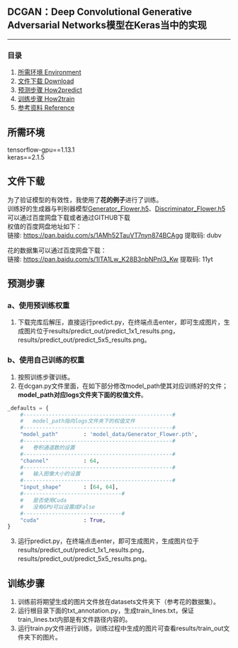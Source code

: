 ## DCGAN：Deep Convolutional Generative Adversarial Networks模型在Keras当中的实现
---

### 目录
1. [所需环境 Environment](#所需环境)
3. [文件下载 Download](#文件下载)
4. [预测步骤 How2predict](#预测步骤)
5. [训练步骤 How2train](#训练步骤)
6. [参考资料 Reference](#Reference)

## 所需环境
tensorflow-gpu==1.13.1    
keras==2.1.5    

## 文件下载
为了验证模型的有效性，我使用了**花的例子**进行了训练。    
训练好的生成器与判别器模型[Generator_Flower.h5](https://github.com/bubbliiiing/dcgan-pytorch/releases/download/v1.0/Generator_Flower.pth)、[Discriminator_Flower.h5](https://github.com/bubbliiiing/dcgan-pytorch/releases/download/v1.0/Discriminator_Flower.pth)可以通过百度网盘下载或者通过GITHUB下载    
权值的百度网盘地址如下：    
链接: https://pan.baidu.com/s/1AMh52TauVT7nyn874BCAgg 提取码: dubv  

花的数据集可以通过百度网盘下载：   
链接: https://pan.baidu.com/s/1ITA1Lw_K28B3nbNPnI3_Kw 提取码: 11yt  

## 预测步骤
### a、使用预训练权重
1. 下载完库后解压，直接运行predict.py，在终端点击enter，即可生成图片，生成图片位于results/predict_out/predict_1x1_results.png，results/predict_out/predict_5x5_results.png。    
### b、使用自己训练的权重 
1. 按照训练步骤训练。    
2. 在dcgan.py文件里面，在如下部分修改model_path使其对应训练好的文件；**model_path对应logs文件夹下面的权值文件**。    
```python
_defaults = {
    #-----------------------------------------------#
    #   model_path指向logs文件夹下的权值文件
    #-----------------------------------------------#
    "model_path"        : 'model_data/Generator_Flower.pth',
    #-----------------------------------------------#
    #   卷积通道数的设置
    #-----------------------------------------------#
    "channel"           : 64,
    #-----------------------------------------------#
    #   输入图像大小的设置
    #-----------------------------------------------#
    "input_shape"       : [64, 64],
    #-------------------------------#
    #   是否使用Cuda
    #   没有GPU可以设置成False
    #-------------------------------#
    "cuda"              : True,
}
```
3. 运行predict.py，在终端点击enter，即可生成图片，生成图片位于results/predict_out/predict_1x1_results.png，results/predict_out/predict_5x5_results.png。    

## 训练步骤
1. 训练前将期望生成的图片文件放在datasets文件夹下（参考花的数据集）。  
2. 运行根目录下面的txt_annotation.py，生成train_lines.txt，保证train_lines.txt内部是有文件路径内容的。  
3. 运行train.py文件进行训练，训练过程中生成的图片可查看results/train_out文件夹下的图片。  
